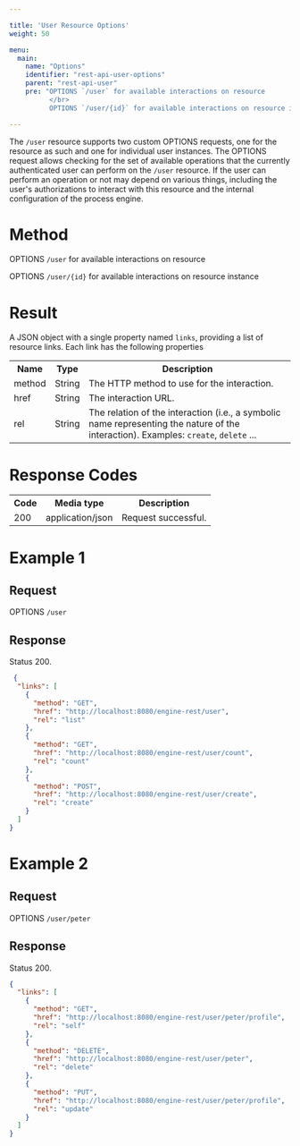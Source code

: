 ```yaml
---

title: 'User Resource Options'
weight: 50

menu:
  main:
    name: "Options"
    identifier: "rest-api-user-options"
    parent: "rest-api-user"
    pre: "OPTIONS `/user` for available interactions on resource
          </br>
          OPTIONS `/user/{id}` for available interactions on resource instance"

---
```



The `/user` resource supports two custom OPTIONS requests, one for the resource as such and one for individual user instances. The OPTIONS request allows checking for the set of available operations that the currently authenticated user can perform on the `/user` resource. If the user can perform an operation or not may depend on various things, including the user's authorizations to interact with this resource and the internal configuration of the process engine.

# Method

OPTIONS `/user` for available interactions on resource

OPTIONS `/user/{id}` for available interactions on resource instance


# Result

A JSON object with a single property named `links`, providing a list of resource links. Each link has the following properties

<table class="table table-striped">
  <tr>
    <th>Name</th>
    <th>Type</th>
    <th>Description</th>
  </tr>
  <tr>
    <td>method</td>
    <td>String</td>
    <td>The HTTP method to use for the interaction.</td>
  </tr>
  <tr>
    <td>href</td>
    <td>String</td>
    <td>The interaction URL.</td>
  </tr>
  <tr>
    <td>rel</td>
    <td>String</td>
    <td>The relation of the interaction (i.e., a symbolic name representing the nature of the interaction). Examples: <code>create</code>, <code>delete</code> ...</td>
  </tr>  
</table>


# Response Codes

<table class="table table-striped">
  <tr>
    <th>Code</th>
    <th>Media type</th>
    <th>Description</th>
  </tr>
  <tr>
    <td>200</td>
    <td>application/json</td>
    <td>Request successful.</td>
  </tr>
</table>

# Example 1

## Request

OPTIONS `/user`

## Response

Status 200.
```json
 {
  "links": [
    {
      "method": "GET",
      "href": "http://localhost:8080/engine-rest/user",
      "rel": "list"
    },
    {
      "method": "GET",
      "href": "http://localhost:8080/engine-rest/user/count",
      "rel": "count"
    },
    {
      "method": "POST",
      "href": "http://localhost:8080/engine-rest/user/create",
      "rel": "create"
    }
  ]
}
 ```


# Example 2

## Request

OPTIONS `/user/peter`
  
## Response

Status 200.
```json
{
  "links": [
    {
      "method": "GET",
      "href": "http://localhost:8080/engine-rest/user/peter/profile",
      "rel": "self"
    },
    {
      "method": "DELETE",
      "href": "http://localhost:8080/engine-rest/user/peter",
      "rel": "delete"
    },
    {
      "method": "PUT",
      "href": "http://localhost:8080/engine-rest/user/peter/profile",
      "rel": "update"
    }
  ]
}
```
